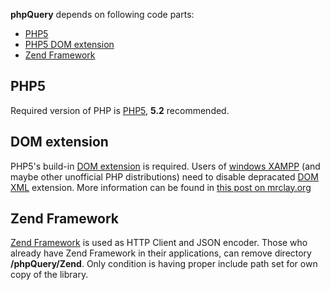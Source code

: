 **phpQuery** depends on following code parts:
  * [PHP5](#PHP5.md)
  * [PHP5 DOM extension](#DOM_extension.md)
  * [Zend Framework](#Zend_Framework.md)

## PHP5
Required version of PHP is [PHP5](http://www.php.net/), **5.2** recommended.

## DOM extension
PHP5's build-in [DOM extension](http://php.net/manual/en/book.dom.php) is required. Users of
[windows XAMPP](http://www.apachefriends.org/en/xampp-windows.html) (and maybe other unofficial PHP distributions) need to disable depracated [DOM XML](http://php.net/manual/en/ref.domxml.php) extension. More information can be found in [this post on mrclay.org](http://mrclay.org/index.php/2008/10/08/getting-phpquery-running-under-xampp-for-windows/)

## Zend Framework
[Zend Framework](http://framework.zend.com/) is used as HTTP Client and JSON encoder. Those who already have Zend Framework in their applications, can remove directory **/phpQuery/Zend**. Only condition is having proper include path set for own copy of the library.